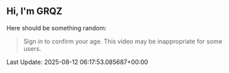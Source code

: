 ## Hi, I'm GRQZ
Here should be something random:  
> Sign in to confirm your age. This video may be inappropriate for some users.


Last Update: 2025-08-12 06:17:53.085687+00:00

